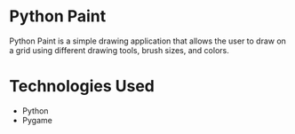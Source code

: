 # Python Paint
Python Paint is a simple drawing application that allows the user to draw on a grid using different drawing tools, brush sizes, and colors.

# Technologies Used
* Python
* Pygame
